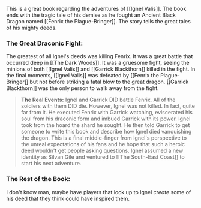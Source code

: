 This is a great book regarding the adventures of [[Ignel Valis]]. The book ends with the tragic tale of his demise as he fought an Ancient Black Dragon named [[Fenrix the Plague-Bringer]]. The story tells the great tales of his mighty deeds. 

### The Great Draconic Fight:
The greatest of all Ignel's deeds was killing Fenrix. It was a great battle that occurred deep in [[The Dark Woods]]. It was a gruesome fight, seeing the minions of both [[Ignel Valis]] and [[Garrick Blackthorn]] killed in the fight. In the final moments, [[Ignel Valis]] was defeated by [[Fenrix the Plague-Bringer]] but not before striking a fatal blow to the great dragon. [[Garrick Blackthorn]] was the only person to walk away from the fight. 

> **The Real Events:**
> Ignel and Garrick DID battle Fenrix. All of the soldiers with them DID die. However, Ignel was not killed. In fact, quite far from it. He executed Fenrix with Garrick watching, eviscerated his soul from his draconic form and imbued Garrick with its power. Ignel took from the hoard the shard he sought. He then told Garrick to get someone to write this book and describe how Ignel died vanquishing the dragon. This is a final middle-finger from Ignel's perspective to the unreal expectations of his fans and he hope that such a heroic deed wouldn't get people asking questions. Ignel assumed a new identity as Silvan Gile and ventured to [[The South-East Coast]] to start his next adventure.

### The Rest of the Book:
I don't know man, maybe have players that look up to Ignel *create* some of his deed that they think could have inspired them. 


